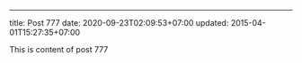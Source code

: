---
title: Post 777
date: 2020-09-23T02:09:53+07:00
updated: 2015-04-01T15:27:35+07:00

This is content of post 777